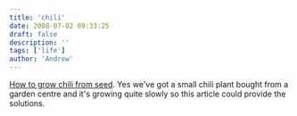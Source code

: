 ```yaml
---
title: 'chili'
date: 2008-07-02 09:33:25
draft: false
description: ''
tags: ['life']
author: 'Andrew'
---
```


[How to grow chili from seed](http://www.chilefarm.co.uk/growing.html). Yes we've got a small chili plant bought from a garden centre and it's growing quite slowly so this article could provide the solutions.
